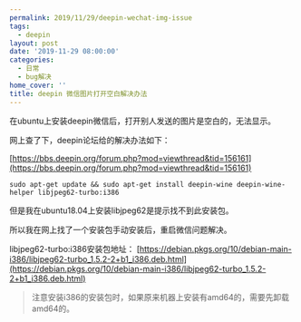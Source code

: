 ```yaml
---
permalink: 2019/11/29/deepin-wechat-img-issue
tags:
  - deepin
layout: post
date: '2019-11-29 08:00:00'
categories:
  - 日常
  - bug解决
home_cover: ''
title: deepin 微信图片打开空白解决办法
---
```


在ubuntu上安装deepin微信后，打开别人发送的图片是空白的，无法显示。


网上查了下，deepin论坛给的解决办法如下：


[https://bbs.deepin.org/forum.php?mod=viewthread&tid=156161](https://bbs.deepin.org/forum.php?mod=viewthread&tid=156161)


```shell
sudo apt-get update && sudo apt-get install deepin-wine deepin-wine-helper libjpeg62-turbo:i386

```


但是我在ubuntu18.04上安装libjpeg62是提示找不到此安装包。


所以我在网上找了一个安装包手动安装后，重启微信问题解决。


libjpeg62-turbo:i386安装包地址：
[https://debian.pkgs.org/10/debian-main-i386/libjpeg62-turbo_1.5.2-2+b1_i386.deb.html](https://debian.pkgs.org/10/debian-main-i386/libjpeg62-turbo_1.5.2-2+b1_i386.deb.html)


> 注意安装i386的安装包时，如果原来机器上安装有amd64的，需要先卸载amd64的。

